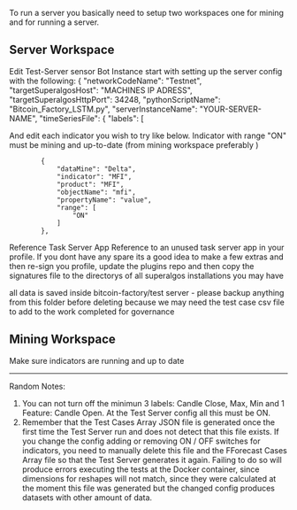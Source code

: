 To run a server you basically need to setup two workspaces one for mining and for running a server.

Server Workspace
---------------------------------------------------------------------
Edit Test-Server sensor Bot Instance start with setting up the server config with the following: 
{
    "networkCodeName": "Testnet",
    "targetSuperalgosHost": "MACHINES IP ADRESS",
    "targetSuperalgosHttpPort": 34248,
    "pythonScriptName": "Bitcoin_Factory_LSTM.py",
    "serverInstanceName": "YOUR-SERVER-NAME",
    "timeSeriesFile": {
        "labels": [

And edit each indicator you wish to try like below.
Indicator with range "ON" must be mining and up-to-date (from mining  workspace preferably )

            {
                "dataMine": "Delta",
                "indicator": "MFI",
                "product": "MFI",
                "objectName": "mfi",
                "propertyName": "value",
                "range": [
                    "ON"
                ]
            },

Reference Task Server App Reference to an unused task server app in your profile. If you dont have any spare its a good idea to make a few extras and then re-sign you profile, update the plugins repo and then copy the signatures file to the directorys of all superalgos installations you may have

all data is saved inside bitcoin-factory/test server - please backup anything from this folder before deleting because we may need the test case csv file to add to the work completed for governance


Mining Workspace
---------------------------------------------------------------------
Make sure indicators are running and up to date


---------------------------------------------------------------------
Random Notes:

1. You can not turn off the minimun 3 labels: Candle Close, Max, Min and 1 Feature: Candle Open. At the Test Server config all this must be ON.
2. Remember that the Test Cases Array JSON file is generated once the first time the Test Server run and does not detect that this file exists. If you change the config adding or removing ON / OFF switches for indicators, you need to manually delete this file and the FForecast Cases Array file so that the Test Server generates it again. Failing to do so will produce errors executing the tests at the Docker container, since dimensions for reshapes will not match, since they were calculated at the moment this file was generated but the changed config produces datasets with other amount of data.

